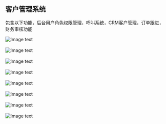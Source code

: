 ## 客户管理系统

包含以下功能，后台用户角色权限管理，呼叫系统，CRM客户管理，订单跟进，财务审核功能


![Image text](https://gitee.com/phpgoer/freeswitch-gui-laravel/raw/4.0/public/template/1.png)
<br/>
<br/>
![Image text](https://gitee.com/phpgoer/freeswitch-gui-laravel/raw/4.0/public/template/2.png)
<br/>
<br/>
![Image text](https://gitee.com/phpgoer/freeswitch-gui-laravel/raw/4.0/public/template/3.png)
<br/>
<br/>
![Image text](https://gitee.com/phpgoer/freeswitch-gui-laravel/raw/4.0/public/template/4.png)
<br/>
<br/>
![Image text](https://gitee.com/phpgoer/freeswitch-gui-laravel/raw/4.0/public/template/5.png)
<br/>
<br/>
![Image text](https://gitee.com/phpgoer/freeswitch-gui-laravel/raw/4.0/public/template/6.png)
<br/>
<br/>
![Image text](https://gitee.com/phpgoer/freeswitch-gui-laravel/raw/4.0/public/template/7.png)
<br/>
<br/>
![Image text](https://gitee.com/phpgoer/freeswitch-gui-laravel/raw/4.0/public/template/8.png)

